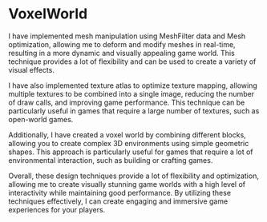 # VoxelWorld
I have implemented mesh manipulation using MeshFilter data and Mesh optimization, allowing me to deform and modify meshes in real-time, resulting in a more dynamic and visually appealing game world. This technique provides a lot of flexibility and can be used to create a variety of visual effects.

I have also implemented texture atlas to optimize texture mapping, allowing multiple textures to be combined into a single image, reducing the number of draw calls, and improving game performance. This technique can be particularly useful in games that require a large number of textures, such as open-world games.

Additionally, I have created a voxel world by combining different blocks, allowing you to create complex 3D environments using simple geometric shapes. This approach is particularly useful for games that require a lot of environmental interaction, such as building or crafting games.

Overall, these design techniques provide a lot of flexibility and optimization, allowing me to create visually stunning game worlds with a high level of interactivity while maintaining good performance. By utilizing these techniques effectively, I can create engaging and immersive game experiences for your players.



